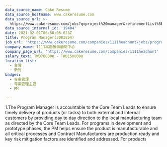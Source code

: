 ```yaml
---
data_source_name: Cake Resume
data_source_hostname: www.cakeresume.com
data_source_url: >-
  https://www.cakeresume.com/jobs?q=project%20manager&refinementList%5Blang_name%5D%5B0%5D=English&refinementList%5Bsalary_type%5D=per_year&range%5Bsalary_range%5D%5Bmin%5D=1000000&page=2
data_source_internal_id: '19404'
date: 2021-02-01T06:50:05.023Z
title: Program Manager(3003854)
job_url: 'https://www.cakeresume.com/companies/1111headhunt/jobs/program-manager-3003854'
company_name: 1111高階獵頭顧問中心
company_page_url: 'https://www.cakeresume.com/companies/1111headhunt'
salary_text: TWD700000 - TWD1500000
location_list:
  - 台灣
  - 新竹
badges:
  - 專案管理
  - 專案管理主管
  - PM

---
```


1.The Program Manager is accountable to the Core Team Leads to ensure timely delivery of products (or tasks) to both external and internal customers by providing day to day direction to the local manufacturing team as directed by the Core Team Leads. For programs in development and prototype phases, the PM helps ensure the product is manufacturable and all critical processes and Contract Manufacturers are production ready and key risk mitigation factors are identified and addressed. For products